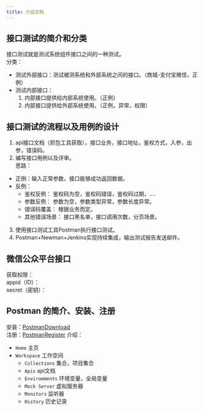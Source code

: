 ```yaml
---
title: 介绍文档
---
```


## 接口测试的简介和分类

接口测试就是测试系统组件接口之间的一种测试。<br>
分类：

- 测试外部接口：测试被测系统和外部系统之间的接口。（商城-支付宝微信，正例）
- 测试内部接口：
  1. 内部接口提供给内部系统使用。（正例）
  2. 内部接口提供给外部系统使用。（正例，异常，权限）

## 接口测试的流程以及用例的设计

1. api接口文档（抓包工具获取），接口业务，接口地址，鉴权方式，入参，出参，错误码。
2. 编写接口用例以及评审。<br>
   思路：

- 正例：输入正常参数，接口能够成功返回数据。
- 反例：
  - 鉴权反例：
    鉴权码为空，鉴权码错误，鉴权码过期，....
  - 参数反例：
    参数为空，参数类型异常，参数长度异常。
  - 错误码覆盖：
    根据业务而定。
  - 其他错误场景：
    接口黑名单，接口调用次数，分页场景。

3. 使用接口测试工具Postman执行接口测试。
4. Postman+Newman+Jenkins实现持续集成，输出测试报告发送邮件。

## 微信公众平台接口

获取权限：<br>
appid（ID）：<br>
secret（密钥）：

## Postman 的简介、安装、注册

安装：[PostmanDownload](https://www.postman.com/downloads/)<br>
注册：[PostmanRegister](https://www.postman.com/postman-account/)
介绍：

- `Home` 主页
- `Workspace` 工作空间
  - `Collections` 集合，项目集合
  - `Apis` api文档
  - `Enviromments` 环境变量，全局变量
  - `Mock Server` 虚拟服务器
  - `Monitors` 监听器
  - `History` 历史记录
